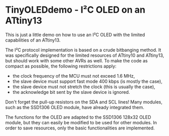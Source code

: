 # TinyOLEDdemo - I²C OLED on an ATtiny13
This is just a little demo on how to use an I²C OLED with the limited capabilities of an ATtiny13.

The I²C protocol implementation is based on a crude bitbanging method. It was specifically designed for the limited resources of ATtiny10 and ATtiny13, but should work with some other AVRs as well. To make the code as compact as possible, the following restrictions apply:
- the clock frequency of the MCU must not exceed 1.6 MHz,
- the slave device must support fast mode 400 kbps (is mostly the case),
- the slave device must not stretch the clock (this is usually the case),
- the acknowledge bit sent by the slave device is ignored.

Don't forget the pull-up resistors on the SDA and SCL lines! Many modules, such as the SSD1306 OLED module, have already integrated them.

The functions for the OLED are adapted to the SSD1306 128x32 OLED module, but they can easily be modified to be used for other modules. In order to save resources, only the basic functionalities are implemented.  
